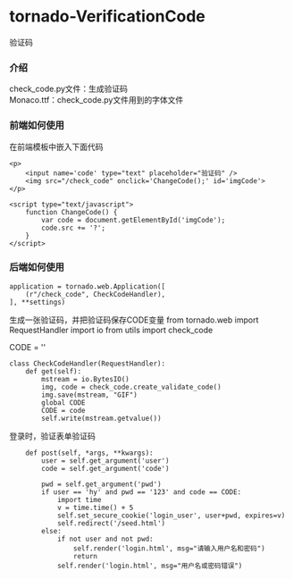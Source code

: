 # tornado-VerificationCode
验证码
### 介绍

check_code.py文件：生成验证码   
Monaco.ttf：check_code.py文件用到的字体文件

### 前端如何使用
在前端模板中嵌入下面代码
```
<p>  
	<input name='code' type="text" placeholder="验证码" />  
	<img src="/check_code" onclick='ChangeCode();' id='imgCode'>  
</p>
```


```
<script type="text/javascript">
	function ChangeCode() {
		var code = document.getElementById('imgCode');
		code.src += '?';
	}
</script>
```

### 后端如何使用

```
application = tornado.web.Application([
    (r"/check_code", CheckCodeHandler),
], **settings)
```


生成一张验证码，并把验证码保存CODE变量
from tornado.web import RequestHandler
import io
from utils import check_code

CODE = ''

```
class CheckCodeHandler(RequestHandler):
    def get(self):
        mstream = io.BytesIO()
        img, code = check_code.create_validate_code()
        img.save(mstream, "GIF")
        global CODE
        CODE = code
        self.write(mstream.getvalue())

```
登录时，验证表单验证码
```
    def post(self, *args, **kwargs):
        user = self.get_argument('user')
        code = self.get_argument('code')

        pwd = self.get_argument('pwd')
        if user == 'hy' and pwd == '123' and code == CODE:
            import time
            v = time.time() + 5
            self.set_secure_cookie('login_user', user+pwd, expires=v)
            self.redirect('/seed.html')
        else:
            if not user and not pwd:
                self.render('login.html', msg="请输入用户名和密码")
                return
            self.render('login.html', msg="用户名或密码错误")

```